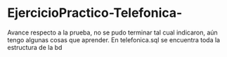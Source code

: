 # EjercicioPractico-Telefonica-
Avance respecto a la prueba, no se pudo terminar tal cual indicaron, aún tengo algunas cosas que aprender.
En telefonica.sql se encuentra toda la estructura de la bd

